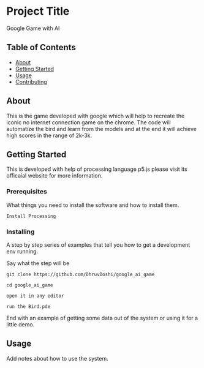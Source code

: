 # Project Title
Google Game with AI

## Table of Contents

- [About](#about)
- [Getting Started](#getting_started)
- [Usage](#usage)
- [Contributing](../CONTRIBUTING.md)

## About <a name = "about"></a>

This is the game developed with google which will help to recreate the iconic no internet connection game on the chrome. The code will automatize the bird and learn from the models and at the end it will achieve high scores in the range of 2k-3k.

## Getting Started <a name = "getting_started"></a>

This is developed with help of processing language p5.js please visit its officaial website for more information.


### Prerequisites

What things you need to install the software and how to install them.

```
Install Processing 
```

### Installing

A step by step series of examples that tell you how to get a development env running.

Say what the step will be

```
git clone https://github.com/DhruvDoshi/google_ai_game
```

```
cd google_ai_game 
```
```
open it in any editor
```
```
run the Bird.pde
```


End with an example of getting some data out of the system or using it for a little demo.

## Usage <a name = "usage"></a>

Add notes about how to use the system.
